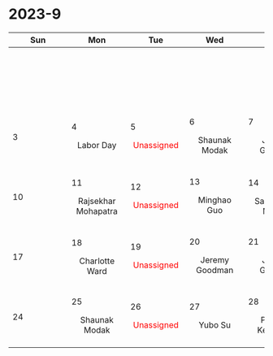 # 2023-9

|<div style='width:100px'>Sun</div>|<div style='width:100px'>Mon</div>|<div style='width:100px'>Tue</div>|<div style='width:100px'>Wed</div>|<div style='width:100px'>Thu</div>|<div style='width:100px'>Fri</div>|<div style='width:100px'>Sat</div>|
|:-:|:-:|:-:|:-:|:-:|:-:|:-:|
|<br/><br/> |<br/><br/> |<br/><br/> |<br/><br/> |<br/><br/> |<p align='left'>1</p>Jeremy Goodman<br/><br/>|<p align='left'>2</p>|
|<p align='left'>3</p>|<p align='left'>4</p>Labor Day<br/><br/>|<p align='left'>5</p><span style='color:red'>Unassigned</span><br/><br/>|<p align='left'>6</p>Shaunak Modak<br/><br/>|<p align='left'>7</p>Jenny Greene<br/><br/>|<p align='left'>8</p>Michael Strauss<br/><br/>|<p align='left'>9</p>|
|<p align='left'>10</p>|<p align='left'>11</p><p>Rajsekhar<br/> Mohapatra</p>|<p align='left'>12</p><span style='color:red'>Unassigned</span><br/><br/>|<p align='left'>13</p>Minghao Guo<br/><br/>|<p align='left'>14</p><p>Sanghyuk<br/> Moon</p>|<p align='left'>15</p>Ivanna Escala<br/><br/>|<p align='left'>16</p>|
|<p align='left'>17</p>|<p align='left'>18</p><p>Charlotte<br/> Ward</p>|<p align='left'>19</p><span style='color:red'>Unassigned</span><br/><br/>|<p align='left'>20</p>Jeremy Goodman<br/><br/>|<p align='left'>21</p>Jenny Greene<br/><br/>|<p align='left'>22</p>Michael Strauss<br/><br/>|<p align='left'>23</p>|
|<p align='left'>24</p>|<p align='left'>25</p>Shaunak Modak<br/><br/>|<p align='left'>26</p><span style='color:red'>Unassigned</span><br/><br/>|<p align='left'>27</p>Yubo Su<br/><br/>|<p align='left'>28</p>Philipp Kempski<br/><br/>|<p align='left'>29</p>Ankan Sur<br/><br/>|<p align='left'>30</p>|
